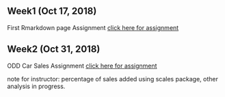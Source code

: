 ## Week1 (Oct 17, 2018)
First Rmarkdown page Assignment [click here for assignment](https://mef-bda503.github.io/pj18-TarikOzcelik81/Assignment_week1.html)

## Week2  (Oct 31, 2018)
ODD Car Sales Assignment [click here for assignment](https://mef-bda503.github.io/pj18-TarikOzcelik81/ODD_Sales_Assignment.html)

note for instructor: percentage of sales added using scales package, other analysis in progress.
